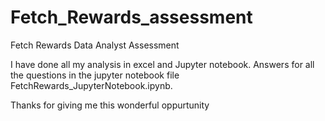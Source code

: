 # Fetch_Rewards_assessment
Fetch Rewards Data Analyst Assessment

I have done all my analysis in excel and Jupyter notebook.
Answers for all the questions in the jupyter notebook file FetchRewards_JupyterNotebook.ipynb.

Thanks for giving me this wonderful oppurtunity
